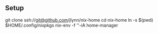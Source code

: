 ## Setup
git clone ssh://git@github.com/jlynn/nix-home
cd nix-home
ln -s $(pwd) $HOME/.config/nixpkgs
nix-env -f '<nixpkgs>'-iA home-manager
